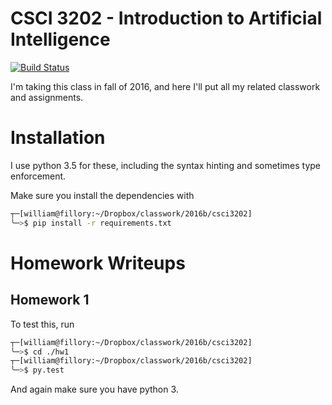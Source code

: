 # CSCI 3202 - Introduction to Artificial Intelligence

[![Build Status](https://travis-ci.org/willzfarmer/CSCI3202.svg?branch=master)](https://travis-ci.org/willzfarmer/CSCI3202)

I'm taking this class in fall of 2016, and here I'll put all my related
classwork and assignments.

# Installation

I use python 3.5 for these, including the syntax hinting and sometimes type
enforcement.

Make sure you install the dependencies with

```bash
┬─[william@fillory:~/Dropbox/classwork/2016b/csci3202]
╰─>$ pip install -r requirements.txt
```

# Homework Writeups

## Homework 1

To test this, run

```bash
┬─[william@fillory:~/Dropbox/classwork/2016b/csci3202]
╰─>$ cd ./hw1
┬─[william@fillory:~/Dropbox/classwork/2016b/csci3202]
╰─>$ py.test
```

And again make sure you have python 3.
